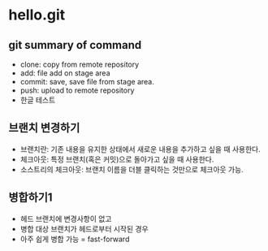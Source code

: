 # hello.git

## git summary of command

- clone: copy from remote repository
- add: file add on stage area
- commit: save, save file from stage area.
- push: upload to remote repository
- 한글 테스트

## 브랜치 변경하기

- 브랜치란: 기존 내용을 유지한 상태에서 새로운 내용을 추가하고 싶을 때 사용한다.
- 체크아웃: 특정 브랜치(혹은 커밋)으로 돌아가고 싶을 때 사용한다.
- 소스트리의 체크아웃: 브랜치 이름을 더블 클릭하는 것만으로 체크아웃 가능.

## 병합하기1
- 헤드 브랜치에 변경사항이 없고
- 병합 대상 브랜치가 헤드로부터 시작된 경우
- 아주 쉽게 병합 가능 = fast-forward
